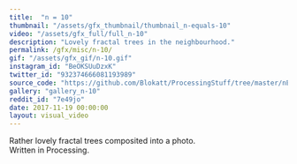 ```yaml
---
title:  "n = 10"
thumbnail: "/assets/gfx_thumbnail/thumbnail_n-equals-10"
video: "/assets/gfx_full/full_n-10"
description: "Lovely fractal trees in the neighbourhood."
permalink: /gfx/misc/n-10/
gif: "/assets/gfx_gif/n-10.gif"
instagram_id: "BeOKSUuDzxK"
twitter_id: "932374666081193989" 
source_code: "https://github.com/Blokatt/ProcessingStuff/tree/master/nEquals10" 
gallery: "gallery_n-10"
reddit_id: "7e49jo"
date: 2017-11-19 00:00:00
layout: visual_video
---
```

Rather lovely fractal trees composited into a photo.   
Written in Processing.

